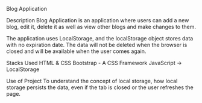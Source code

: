 Blog Application

Description
Blog Application is an application where users can add a new blog, edit it, delete it as well as view other blogs and make changes to them.

The application uses LocalStorage, and the localStorage object stores data with no expiration date. The data will not be deleted when the browser is closed and will be available when the user comes again.

Stacks Used
HTML & CSS
Bootstrap - A CSS Framework
JavaScript -> LocalStorage

Use of Project
To understand the concept of local storage, how local storage persists the data, even if the tab is closed or the user refreshes the page.
